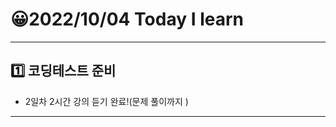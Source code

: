 # 😀2022/10/04 Today I learn
-------------------------
## 1️⃣ 코딩테스트 준비
  * 2일차 2시간 강의 듣기 완료!(문제 풀이까지 )
-------------------------

